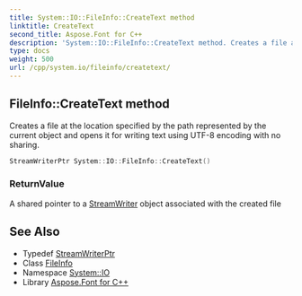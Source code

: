 ```yaml
---
title: System::IO::FileInfo::CreateText method
linktitle: CreateText
second_title: Aspose.Font for C++
description: 'System::IO::FileInfo::CreateText method. Creates a file at the location specified by the path represented by the current object and opens it for writing text using UTF-8 encoding with no sharing in C++.'
type: docs
weight: 500
url: /cpp/system.io/fileinfo/createtext/
---
```

## FileInfo::CreateText method


Creates a file at the location specified by the path represented by the current object and opens it for writing text using UTF-8 encoding with no sharing.

```cpp
StreamWriterPtr System::IO::FileInfo::CreateText()
```


### ReturnValue

A shared pointer to a [StreamWriter](../../streamwriter/) object associated with the created file

## See Also

* Typedef [StreamWriterPtr](../../../system/streamwriterptr/)
* Class [FileInfo](../)
* Namespace [System::IO](../../)
* Library [Aspose.Font for C++](../../../)
